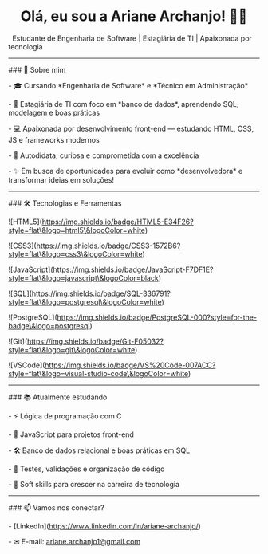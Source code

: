 <h1 align="center">Olá, eu sou a Ariane Archanjo! 👩‍💻</h1>



<p align="center">

&nbsp; Estudante de Engenharia de Software | Estagiária de TI | Apaixonada por tecnologia

</p>



---



\### 🚀 Sobre mim



\- 🎓 Cursando \*Engenharia de Software\* e \*Técnico em Administração\*  

\- 💼 Estagiária de TI com foco em \*banco de dados\*, aprendendo SQL, modelagem e boas práticas

\- 💻 Apaixonada por desenvolvimento front-end — estudando HTML, CSS, JS e frameworks modernos

\- 🧠 Autodidata, curiosa e comprometida com a excelência

\- ✨ Em busca de oportunidades para evoluir como \*desenvolvedora\* e transformar ideias em soluções!



---



\### 🛠 Tecnologias e Ferramentas



!\[HTML5](https://img.shields.io/badge/HTML5-E34F26?style=flat\&logo=html5\&logoColor=white)

!\[CSS3](https://img.shields.io/badge/CSS3-1572B6?style=flat\&logo=css3\&logoColor=white)

!\[JavaScript](https://img.shields.io/badge/JavaScript-F7DF1E?style=flat\&logo=javascript\&logoColor=black)

!\[SQL](https://img.shields.io/badge/SQL-336791?style=flat\&logo=postgresql\&logoColor=white)

!\[PostgreSQL](https://img.shields.io/badge/PostgreSQL-000?style=for-the-badge\&logo=postgresql)

!\[Git](https://img.shields.io/badge/Git-F05032?style=flat\&logo=git\&logoColor=white)

!\[VSCode](https://img.shields.io/badge/VS%20Code-007ACC?style=flat\&logo=visual-studio-code\&logoColor=white)



---



\### 📚 Atualmente estudando



\- ⚡ Lógica de programação com C

\- 🧩 JavaScript para projetos front-end

\- 🛠 Banco de dados relacional e boas práticas em SQL

\- 🧪 Testes, validações e organização de código

\- 💼 Soft skills para crescer na carreira de tecnologia



---



\### 📫 Vamos nos conectar?



\- \[LinkedIn](https://www.linkedin.com/in/ariane-archanjo/)  

\- ✉ E-mail: ariane.archanjo1@gmail.com 



